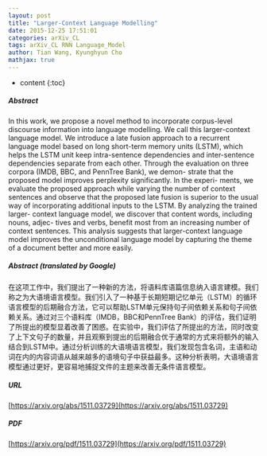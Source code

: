 ```yaml
---
layout: post
title: "Larger-Context Language Modelling"
date: 2015-12-25 17:51:01
categories: arXiv_CL
tags: arXiv_CL RNN Language_Model
author: Tian Wang, Kyunghyun Cho
mathjax: true
---
```


* content
{:toc}

##### Abstract
In this work, we propose a novel method to incorporate corpus-level discourse information into language modelling. We call this larger-context language model. We introduce a late fusion approach to a recurrent language model based on long short-term memory units (LSTM), which helps the LSTM unit keep intra-sentence dependencies and inter-sentence dependencies separate from each other. Through the evaluation on three corpora (IMDB, BBC, and PennTree Bank), we demon- strate that the proposed model improves perplexity significantly. In the experi- ments, we evaluate the proposed approach while varying the number of context sentences and observe that the proposed late fusion is superior to the usual way of incorporating additional inputs to the LSTM. By analyzing the trained larger- context language model, we discover that content words, including nouns, adjec- tives and verbs, benefit most from an increasing number of context sentences. This analysis suggests that larger-context language model improves the unconditional language model by capturing the theme of a document better and more easily.

##### Abstract (translated by Google)
在这项工作中，我们提出了一种新的方法，将语料库语篇信息纳入语言建模。我们称之为大语境语言模型。我们引入了一种基于长期短期记忆单元（LSTM）的循环语言模型的后期融合方法，它可以帮助LSTM单元保持句子间依赖关系和句子间依赖关系。通过对三个语料库（IMDB，BBC和PennTree Bank）的评估，我们证明了所提出的模型显着改善了困惑。在实验中，我们评估了所提出的方法，同时改变了上下文句子的数量，并且观察到提出的后期融合优于通常的方式来将额外的输入结合到LSTM中。通过分析训练的大语境语言模型，我们发现包含名词，主语和动词在内的内容词语从越来越多的语境句子中获益最多。这种分析表明，大语境语言模型通过更好，更容易地捕捉文件的主题来改善无条件语言模型。

##### URL
[https://arxiv.org/abs/1511.03729](https://arxiv.org/abs/1511.03729)

##### PDF
[https://arxiv.org/pdf/1511.03729](https://arxiv.org/pdf/1511.03729)


